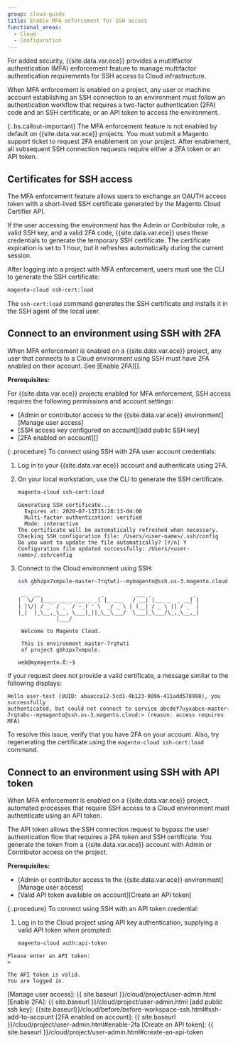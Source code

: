 ```yaml
---
group: cloud-guide
title: Enable MFA enforcement for SSH access
functional_areas:
  - Cloud
  - Configuration
---
```


For added security, {{site.data.var.ece}} provides a mutlitfactor authentication (MFA) enforcement feature to manage multifactor authentication requirements for SSH access to Cloud infrastructure.

When MFA enforcement is enabled on a project, any user or machine account establishing an SSH connection to an environment must follow an authentication workflow that requires a two-factor authentication (2FA) code and an SSH certificate, or an API token to access the environment.

{:.bs.callout-important}
The MFA enforcement feature is not enabled by default on {{site.data.var.ece}} projects. You must submit a Magento support ticket to request 2FA enablement on your project. After enablement, all subsequent SSH connection requests require either a 2FA token or an API token.

## Certificates for SSH access

The MFA enforcement feature allows users to exchange an OAUTH access token with a short-lived SSH certificate generated by the Magento Cloud Certifier API.

If the user accessing the environment has the Admin or Contributor role, a valid SSH key, and a valid 2FA code, {{site.data.var.ece}} uses these credentials to generate the temporary SSH certificate. The certificate expiration is set to 1 hour, but it refreshes automatically during the current session.

After logging into a project with MFA enforcement, users must use the CLI to generate the SSH certificate:

```bash
magento-cloud ssh-cert:load
```

The `ssh-cert:load` command generates the SSH certificate and installs it in the SSH agent of the local user.

## Connect to an environment using SSH with 2FA

When MFA enforcement is enabled on a {{site.data.var.ece}} project, any user that connects to a Cloud environment using SSH must have 2FA enabled on their account. See [Enable 2FA][].

**Prerequisites:**

For {{site.data.var.ece}} projects enabled for MFA enforcement, SSH access requires the following permissions and account settings:

-  [Admin or contributor access to the {{site.data.var.ece}} environment][Manage user access]
-  [SSH access key configured on account][add public SSH key]
-  [2FA enabled on account][]

{:.procedure}
To connect using SSH with 2FA user account credentials:

1. Log in to your {{site.data.var.ece}} account and authenticate using 2FA.

1. On your local workstation, use the CLI to generate the SSH certificate.

   ```bash
   magento-cloud ssh-cert:load
   ```

   ```terminal
   Generating SSH certificate...
     Expires at: 2020-07-13T15:28:13-04:00
     Multi-factor authentication: verified
     Mode: interactive
   The certificate will be automatically refreshed when necessary.
   Checking SSH configuration file: /Users/<user-name>/.ssh/config
   Do you want to update the file automatically? [Y/n] Y
   Configuration file updated successfully: /Users/<user-name>/.ssh/config
   ```

1. Connect to the Cloud environment using SSH:

   ```bash
   ssh gbhzpx7xmpule-master-7rqtwti--mymagento@ssh.us-3.magento.cloud
   ```

   ```terminal
    __  __                   _          ___ _             _
   |  \/  |__ _ __ _ ___ _ _| |_ ___   / __| |___ _  _ __| |
   | |\/| / _` / _` / -_) ' \  _/ _ \ | (__| / _ \ || / _` |
   |_|  |_\__,_\__, \___|_||_\__\___/  \___|_\___/\_,_\__,_|
               |___/

    Welcome to Magento Cloud.

    This is environment master-7rqtwti
    of project gbhzpx7xmpule.

   web@mymagento.0:~$
   ```

If your request does not provide a valid certificate, a message similar to the following displays:

```terminal
Hello user-test (UUID: abaacca12-5cd1-4b123-9096-411add578998), you successfully
authenticated, but could not connect to service abcdef7uyxabce-master-7rqtabc--mymagento@ssh.us-3.magento.cloud:> (reason: access requires MFA)
```

To resolve this issue, verify that you have 2FA on your account. Also, try regenerating the certificate using the `magento-cloud ssh-cert:load` command.

## Connect to an environment using SSH with API token

When MFA enforcement is enabled on a {{site.data.var.ece}} project, automated processes that require SSH access to a Cloud environment must authenticate using an API token.

The API token allows the SSH connection request to bypass the user authentication flow that requires a 2FA token and SSH certificate. You generate the token from a {{site.data.var.ece}} account with Admin or Contributor access on the project.

**Prerequisites:**

-  [Admin or contributor access to the {{site.data.var.ece}} environment][Manage user access]
-  [Valid API token available on account][Create an API token]

{:.procedure}
To connect using SSH with an API token credential:

1. Log in to the Cloud project using API key authentication, supplying a valid API token when prompted:

   ```bash
   magento-cloud auth:api-token
   ```

  ```terminal
  Please enter an API token:
  >

  The API token is valid.
  You are logged in.
  ```

<!--Link references-->
[Manage user access]: {{ site.baseurl }}/cloud/project/user-admin.html
[Enable 2FA]: {{ site.baseurl }}/cloud/project/user-admin.html
[add public ssh key]: {{site.baseurl}}/cloud/before/before-workspace-ssh.html#ssh-add-to-account
[2FA enabled on account]: {{ site.baseurl }}/cloud/project/user-admin.html#enable-2fa
[Create an API token]: {{ site.baseurl }}/cloud/project/user-admin.html#create-an-api-token
